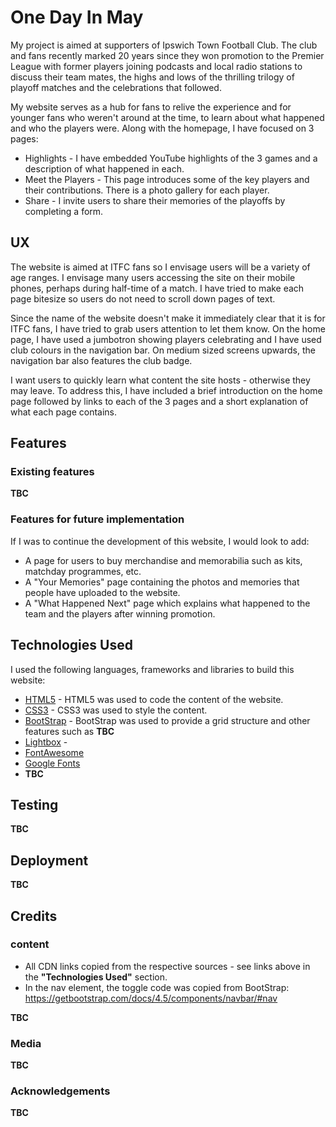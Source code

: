# One Day In May

My project is aimed at supporters of Ipswich Town Football Club.  The club and fans recently marked 20 years since they won promotion to the Premier League with former players joining podcasts and local radio stations to discuss their team mates, the highs and lows of the thrilling trilogy of playoff matches and the celebrations that followed.

My website serves as a hub for fans to relive the experience and for younger fans who weren't around at the time, to learn about what happened and who the players were.  Along with the homepage, I have focused on 3 pages:
- Highlights - I have embedded YouTube highlights of the 3 games and a description of what happened in each.
- Meet the Players - This page introduces some of the key players and their contributions.  There is a photo gallery for each player.
- Share - I invite users to share their memories of the playoffs by completing a form.

## UX

The website is aimed at ITFC fans so I envisage users will be a variety of age ranges.  I envisage many users accessing the site on their mobile phones, perhaps during half-time of a match.  I have tried to make each page bitesize so users do not need to scroll down pages of text.

Since the name of the website doesn't make it immediately clear that it is for ITFC fans, I have tried to grab users attention to let them know.  On the home page, I have used a jumbotron showing players celebrating and I have used club colours in the navigation bar.  On medium sized screens upwards, the navigation bar also features the club badge.

I want users to quickly learn what content the site hosts - otherwise they may leave.  To address this, I have included a brief introduction on the home page followed by links to each of the 3 pages and a short explanation of what each page contains.

## Features

### Existing features

**TBC**

### Features for future implementation

If I was to continue the development of this website, I would look to add:
- A page for users to buy merchandise and memorabilia such as kits, matchday programmes, etc.
- A "Your Memories" page containing the photos and memories that people have uploaded to the website.
- A "What Happened Next" page which explains what happened to the team and the players after winning promotion.

## Technologies Used

I used the following languages, frameworks and libraries to build this website:
- [HTML5](https://en.wikipedia.org/wiki/HTML5) - HTML5 was used to code the content of the website.
- [CSS3](https://en.wikipedia.org/wiki/Cascading_Style_Sheets) - CSS3 was used to style the content.
- [BootStrap](https://getbootstrap.com/) - BootStrap was used to provide a grid structure and other features such as **TBC**
- [Lightbox](https://www.lokeshdhakar.com/projects/lightbox2/) - 
- [FontAwesome](https://fontawesome.com/)
- [Google Fonts](https://fonts.google.com/)
- **TBC**

## Testing

**TBC**

## Deployment

**TBC**

## Credits

### content

- All CDN links copied from the respective sources - see links above in the **"Technologies Used"** section.
- In the nav element, the toggle code was copied from BootStrap: https://getbootstrap.com/docs/4.5/components/navbar/#nav

**TBC**

### Media

**TBC**

### Acknowledgements

**TBC**